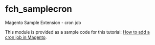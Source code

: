 fch_samplecron
==============

Magento Sample Extension - cron job

This module is provided as a sample code for this tutorial: [How to add a cron job in Magento](http://www.scribd.com/doc/121996385/How-to-add-a-cron-job-in-Magento).
